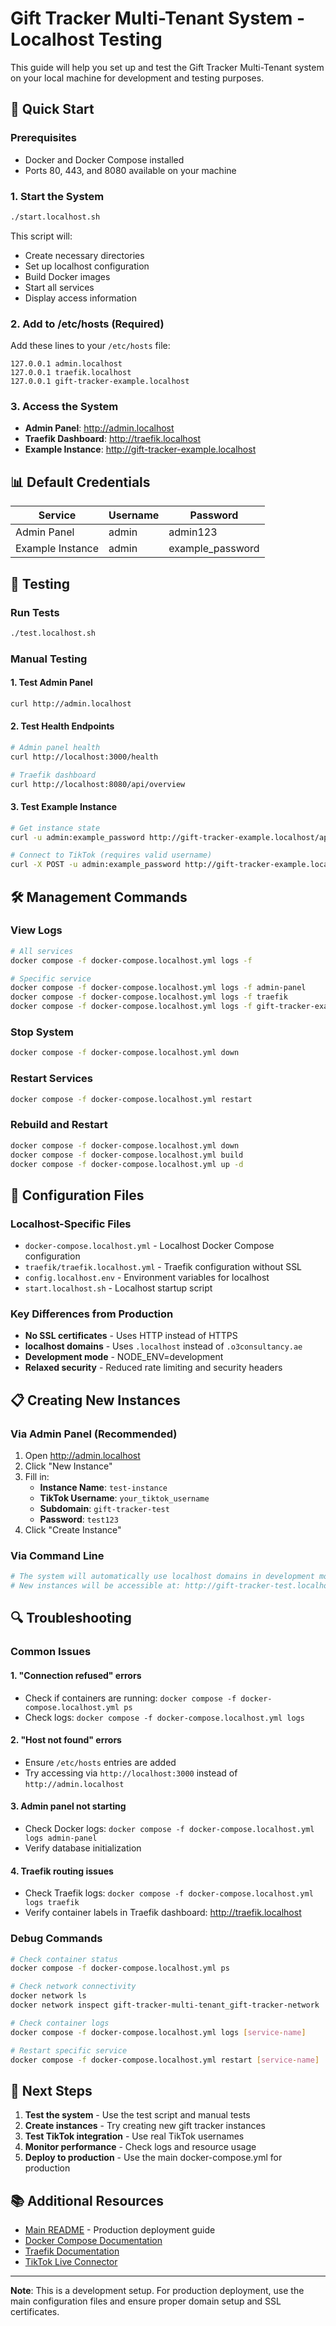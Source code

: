 # Gift Tracker Multi-Tenant System - Localhost Testing

This guide will help you set up and test the Gift Tracker Multi-Tenant system on your local machine for development and testing purposes.

## 🚀 Quick Start

### Prerequisites
- Docker and Docker Compose installed
- Ports 80, 443, and 8080 available on your machine

### 1. Start the System
```bash
./start.localhost.sh
```

This script will:
- Create necessary directories
- Set up localhost configuration
- Build Docker images
- Start all services
- Display access information

### 2. Add to /etc/hosts (Required)
Add these lines to your `/etc/hosts` file:
```
127.0.0.1 admin.localhost
127.0.0.1 traefik.localhost
127.0.0.1 gift-tracker-example.localhost
```

### 3. Access the System
- **Admin Panel**: http://admin.localhost
- **Traefik Dashboard**: http://traefik.localhost
- **Example Instance**: http://gift-tracker-example.localhost

## 📊 Default Credentials

| Service | Username | Password |
|---------|----------|----------|
| Admin Panel | admin | admin123 |
| Example Instance | admin | example_password |

## 🧪 Testing

### Run Tests
```bash
./test.localhost.sh
```

### Manual Testing

#### 1. Test Admin Panel
```bash
curl http://admin.localhost
```

#### 2. Test Health Endpoints
```bash
# Admin panel health
curl http://localhost:3000/health

# Traefik dashboard
curl http://localhost:8080/api/overview
```

#### 3. Test Example Instance
```bash
# Get instance state
curl -u admin:example_password http://gift-tracker-example.localhost/api/state

# Connect to TikTok (requires valid username)
curl -X POST -u admin:example_password http://gift-tracker-example.localhost/api/connect
```

## 🛠️ Management Commands

### View Logs
```bash
# All services
docker compose -f docker-compose.localhost.yml logs -f

# Specific service
docker compose -f docker-compose.localhost.yml logs -f admin-panel
docker compose -f docker-compose.localhost.yml logs -f traefik
docker compose -f docker-compose.localhost.yml logs -f gift-tracker-example
```

### Stop System
```bash
docker compose -f docker-compose.localhost.yml down
```

### Restart Services
```bash
docker compose -f docker-compose.localhost.yml restart
```

### Rebuild and Restart
```bash
docker compose -f docker-compose.localhost.yml down
docker compose -f docker-compose.localhost.yml build
docker compose -f docker-compose.localhost.yml up -d
```

## 🔧 Configuration Files

### Localhost-Specific Files
- `docker-compose.localhost.yml` - Localhost Docker Compose configuration
- `traefik/traefik.localhost.yml` - Traefik configuration without SSL
- `config.localhost.env` - Environment variables for localhost
- `start.localhost.sh` - Localhost startup script

### Key Differences from Production
- **No SSL certificates** - Uses HTTP instead of HTTPS
- **localhost domains** - Uses `.localhost` instead of `.o3consultancy.ae`
- **Development mode** - NODE_ENV=development
- **Relaxed security** - Reduced rate limiting and security headers

## 📋 Creating New Instances

### Via Admin Panel (Recommended)
1. Open http://admin.localhost
2. Click "New Instance"
3. Fill in:
   - **Instance Name**: `test-instance`
   - **TikTok Username**: `your_tiktok_username`
   - **Subdomain**: `gift-tracker-test`
   - **Password**: `test123`
4. Click "Create Instance"

### Via Command Line
```bash
# The system will automatically use localhost domains in development mode
# New instances will be accessible at: http://gift-tracker-test.localhost
```

## 🔍 Troubleshooting

### Common Issues

#### 1. "Connection refused" errors
- Check if containers are running: `docker compose -f docker-compose.localhost.yml ps`
- Check logs: `docker compose -f docker-compose.localhost.yml logs`

#### 2. "Host not found" errors
- Ensure `/etc/hosts` entries are added
- Try accessing via `http://localhost:3000` instead of `http://admin.localhost`

#### 3. Admin panel not starting
- Check Docker logs: `docker compose -f docker-compose.localhost.yml logs admin-panel`
- Verify database initialization

#### 4. Traefik routing issues
- Check Traefik logs: `docker compose -f docker-compose.localhost.yml logs traefik`
- Verify container labels in Traefik dashboard: http://traefik.localhost

### Debug Commands
```bash
# Check container status
docker compose -f docker-compose.localhost.yml ps

# Check network connectivity
docker network ls
docker network inspect gift-tracker-multi-tenant_gift-tracker-network

# Check container logs
docker compose -f docker-compose.localhost.yml logs [service-name]

# Restart specific service
docker compose -f docker-compose.localhost.yml restart [service-name]
```

## 🚀 Next Steps

1. **Test the system** - Use the test script and manual tests
2. **Create instances** - Try creating new gift tracker instances
3. **Test TikTok integration** - Use real TikTok usernames
4. **Monitor performance** - Check logs and resource usage
5. **Deploy to production** - Use the main docker-compose.yml for production

## 📚 Additional Resources

- [Main README](README.md) - Production deployment guide
- [Docker Compose Documentation](https://docs.docker.com/compose/)
- [Traefik Documentation](https://doc.traefik.io/traefik/)
- [TikTok Live Connector](https://github.com/isaackogan/TikTok-Live-Connector)

---

**Note**: This is a development setup. For production deployment, use the main configuration files and ensure proper domain setup and SSL certificates.
